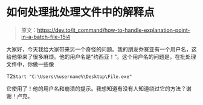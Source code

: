 # 如何处理批处理文件中的解释点

> 原文：<https://dev.to/it_command/how-to-handle-explanation-point-in-a-batch-file-15i4>

大家好，今天我给大家带来另一个奇怪的问题。我的朋友乔赛亚有一个用户名，这给他带来了很多麻烦。他的用户名是“约西亚！”。这个用户名的问题是，在批处理文件中，你做一些像

T2`Start "C:\Users\%username%\Desktop\File.exe"`

它使用了！他的用户名和崩溃的提示。我想知道有没有人知道绕过它的方法？谢谢！卢克。